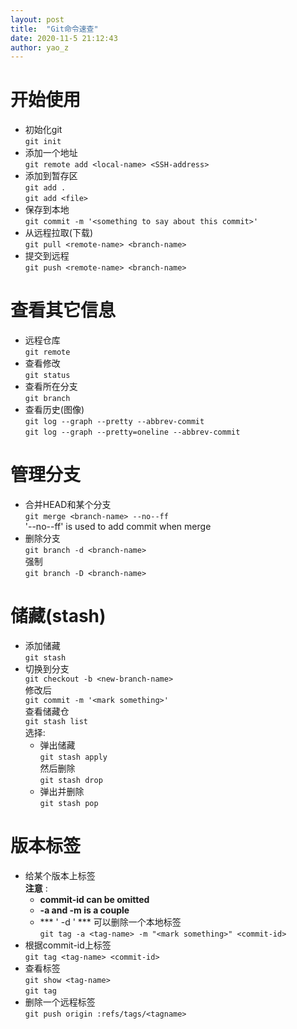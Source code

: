```yaml
---
layout: post
title:  "Git命令速查"
date: 2020-11-5 21:12:43
author: yao_z
---
```


# 开始使用

* 初始化git  
`git init`
* 添加一个地址  
`git remote add <local-name> <SSH-address>`
* 添加到暂存区  
`git add .`  
`git add <file>`
* 保存到本地  
`git commit -m '<something to say about this commit>'`
* 从远程拉取(下载)  
`git pull <remote-name> <branch-name>`
* 提交到远程  
`git push <remote-name> <branch-name>`

# 查看其它信息

* 远程仓库  
`git remote`
* 查看修改  
`git status`
* 查看所在分支  
`git branch`
* 查看历史(图像)  
`git log --graph --pretty --abbrev-commit`  
`git log --graph --pretty=oneline --abbrev-commit`

# 管理分支

* 合并HEAD和某个分支  
`git merge <branch-name> --no--ff`  
'--no--ff' is used to add commit when merge
* 删除分支  
`git branch -d <branch-name>`  
  强制  
`git branch -D <branch-name>`  

# 储藏(stash)

* 添加储藏  
`git stash`
* 切换到分支  
`git checkout -b <new-branch-name>`  
  修改后  
`git commit -m '<mark something>'`  
  查看储藏仓  
`git stash list`  
  选择:  
  * 弹出储藏  
  `git stash apply`  
    然后删除  
  `git stash drop`
  * 弹出并删除  
  `git stash pop`

# 版本标签

* 给某个版本上标签  
**注意** :  
  * **commit-id can be omitted**  
  * **-a and -m is a couple**
  * *** ' -d ' *** 可以删除一个本地标签  
 `git tag -a <tag-name> -m "<mark something>" <commit-id>`
* 根据commit-id上标签  
`git tag <tag-name> <commit-id>`
* 查看标签  
`git show <tag-name>`    
`git tag`
* 删除一个远程标签  
`git push origin :refs/tags/<tagname>`
